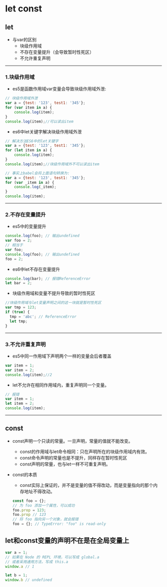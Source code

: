 # let const

## let

- 与var的区别
    - 块级作用域
    - 不存在变量提升（会导致暂时性死区）
    - 不允许重复声明
---      
### 1.块级作用域
- es5是函数作用域var变量会导致块级作用域外泄:
```javascript
// 块级作用域外泄
var a = {test: '123', test1: '345'};
for (var item in a) {
    console.log(item);
}
console.log(item);//可以读出item
```
- es6中let关键字解决块级作用域外泄
```javascript
// 解决方法ES6中的let关键字
var a = {test: '123', test1: '345'};
for (let item in a) {
    console.log(item);
}
console.log(item);//块级作用域外不可以读出item

// 事实上babel会将上面语句转换为:
var a = {test: '123', test1: '345'};
for (var _item in a) {
    console.log(_item);
}
console.log(item);
```
---   
### 2.不存在变量提升
- es5中的变量提升
```javascript
console.log(foo); // 输出undefined
var foo = 2;
// 相当于
var foo;
console.log(foo); // 输出undefined
foo = 2;
```
- es6中let不存在变量提升
```javascript
console.log(bar); // 报错ReferenceError
let bar = 2;
```
- 块级作用域和变量不提升导致的暂时性死区
```javascript
//块级作用域与let变量声明之间的这一块就是暂时性死区
var tmp = 123;
if (true) {
  tmp = 'abc'; // ReferenceError
  let tmp;
}
```
---      
### 3.不允许重复声明
- es5中同一作用域下声明两个一样的变量会后者覆盖
```javascript
var item = 1;
var item = 2;
console.log(item);//2
```
- let不允许在相同作用域内，重复声明同一个变量。
```javascript
// 报错
var item = 1;
let item = 2;
console.log(item);
```
---
## const

- const声明一个只读的常量。一旦声明，常量的值就不能改变。
    - const的作用域与let命令相同：只在声明所在的块级作用域内有效。
    - const命令声明的常量也是不提升，同样存在暂时性死区
    - const声明的常量，也与let一样不可重复声明。

- const的本质
    - const实际上保证的，并不是变量的值不得改动，而是变量指向的那个内存地址不得改动。
    ```javascript
    const foo = {}; 
    // 为 foo 添加一个属性，可以成功
    foo.prop = 123;
    foo.prop // 123
    // 将 foo 指向另一个对象，就会报错
    foo = {}; // TypeError: "foo" is read-only
    ```
    
## let和const变量的声明不在是在全局变量上
```javascript
var a = 1;
// 如果在 Node 的 REPL 环境，可以写成 global.a
// 或者采用通用方法，写成 this.a
window.a // 1

let b = 1;
window.b // undefined
```

